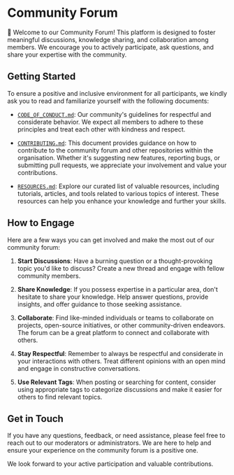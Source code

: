 # Community Forum
👋 Welcome to our Community Forum! This platform is designed to foster meaningful discussions, knowledge sharing, and collaboration among members. We encourage you to actively participate, ask questions, and share your expertise with the community.

## Getting Started
To ensure a positive and inclusive environment for all participants, we kindly ask you to read and familiarize yourself with the following documents:

* [`CODE_OF_CONDUCT.md`](./CODE_OF_CONDUCT.md): Our community's guidelines for respectful and considerate behavior. We expect all members to adhere to these principles and treat each other with kindness and respect.

* [`CONTRIBUTING.md`](./CONTRIBUTING.md): This document provides guidance on how to contribute to the community forum and other repositories within the organisation. Whether it's suggesting new features, reporting bugs, or submitting pull requests, we appreciate your involvement and value your contributions.

* [`RESOURCES.md`](RESOURCES.md): Explore our curated list of valuable resources, including tutorials, articles, and tools related to various topics of interest. These resources can help you enhance your knowledge and further your skills.

## How to Engage
Here are a few ways you can get involved and make the most out of our community forum:

1. **Start Discussions**: Have a burning question or a thought-provoking topic you'd like to discuss? Create a new thread and engage with fellow community members.

2. **Share Knowledge**: If you possess expertise in a particular area, don't hesitate to share your knowledge. Help answer questions, provide insights, and offer guidance to those seeking assistance.

3. **Collaborate**: Find like-minded individuals or teams to collaborate on projects, open-source initiatives, or other community-driven endeavors. The forum can be a great platform to connect and collaborate with others.

4. **Stay Respectful**: Remember to always be respectful and considerate in your interactions with others. Treat different opinions with an open mind and engage in constructive conversations.

5. **Use Relevant Tags**: When posting or searching for content, consider using appropriate tags to categorize discussions and make it easier for others to find relevant topics.

## Get in Touch
If you have any questions, feedback, or need assistance, please feel free to reach out to our moderators or administrators. We are here to help and ensure your experience on the community forum is a positive one.

We look forward to your active participation and valuable contributions.